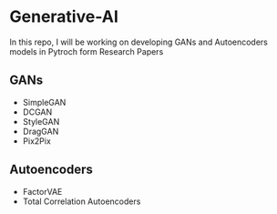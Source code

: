 # Generative-AI

In this repo, I will be working on developing GANs and Autoencoders models in Pytroch form Research Papers

## GANs

- SimpleGAN
- DCGAN
- StyleGAN
- DragGAN
- Pix2Pix

## Autoencoders

- FactorVAE
- Total Correlation Autoencoders
